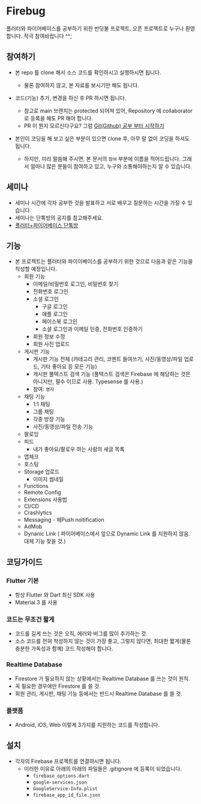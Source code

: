 # Firebug

플러터와 파이어베이스를 공부하기 위한 반딧불 프로젝트. 오픈 프로젝트로 누구나 환영합니다. 적극 참여바랍니다 ^^;

## 참여하기

- 본 repo 를 clone 해서 소스 코드를 확인하시고 실행하시면 됩니다.
  - 물론 참여하지 않고, 본 자료를 보시기만 해도 됩니다.

- 코드(기능) 추가, 변경을 하신 후 PR 하시면 됩니다.
  - 참고로 main 브랜치는 protected 되어져 있어, Repository 에 collaborator 로 등록을 해도 PR 해야 합니다.
  - PR 이 뭔지 모르신다구요? 그럼 [Git(Github) 공부 부터 시작하기](https://velog.io/@2-pi-r/%EA%B9%83-%EA%B9%83%ED%97%88%EB%B8%8C-%EA%B3%B5%EB%B6%80%EC%9E%90%EB%A3%8C-%EC%B6%94%EC%B2%9C)

- 본인이 코딩을 해 보고 싶은 부분이 있으면 clone 후, 아무 말 없이 코딩을 하셔도 됩니다.
  - 하지만, 미리 말씀해 주시면, 본 문서의 `참여` 부분에 이름을 적어드립니다. 그래서 얼마나 많은 분들이 참여하고 있고, 누구와 소통해야하는지 알 수 있습니다.


## 세미나

- 세미나 시간에 각자 공부한 것을 발표하고 서로 배우고 질문하는 시간을 가질 수 있습니다.
- 세미나는 단톡방의 공지를 참고해주세요.
- [플러터+파이어베이스 단톡방](https://open.kakao.com/o/gaScS0nf)



## 기능

- 본 프로젝트는 플러터와 파이이베이스를 공부하기 위한 것으로 다음과 같은 기능을 작성할 예정입니다.
  - 회원 기능
    - 이메일/비밀번호 로그인, 비밀번호 찾기
    - 전화번호 로그인
    - 소셜 로그인
      - 구글 로그인
      - 애플 로그인
      - 페이스북 로그인
      - 소셜 로그인과 이메일 인증, 전화번호 인증하기
    - 회원 정보 수정
    - 회원 사진 업로드
  - 게시판 기능
    - 게시판 기능 전체 (카테고리 관리, 코멘트 들여쓰기, 사진/동영상/파일 업로드, 기타 좋아요 등 모든 기능)
    - 게시판 풀텍스트 검색 기능 (풀텍스트 검색은 Firebase 에 해당하는 것은 아니지만, 필수 이므로 사용. Typesense 를 사용.)
    - 참여: `영자`
  - 채팅 기능
    - 1:1 채팅
    - 그룹 채팅
    - 각종 방장 기능
    - 사진/동영상/파일 전송 기능
  - 팔로잉
  - 피드
    - 내가 좋아요/팔로우 하는 사람의 새글 목록
  - 앱체크
  - 호스팅
  - Storage 업로드
    - 이미지 썸네일
  - Functions
  - Remote Config
  - Extensions 사용법
  - CI/CD
  - Crashlytics
  - Messaging - 헤Push noitification
  - AdMob
  - Dynanic Link ( 파이어베이스에서 앞으로 Dynamic Link 를 지원하지 않음. 대체 기능 찾을 것.)


## 코딩가이드

### Flutter 기본

- 항상 Flutter 와 Dart 최신 SDK 사용
- Material 3 를 사용


### 코드는 무조건 짧게

- 코드를 길게 쓰는 것은 오직, 에러와 버그를 많이 추가하는 것.
- 소스 코드를 전혀 작성하지 않는 것이 가장 좋고, 그렇지 않다면, 최대한 짧게(물론 충분한 가독성과 함께) 코드 작성해야 합니다.

### Realtime Database

- Firestore 가 필요하지 않는 상황에서는 Realtime Database 를 쓰는 것이 원칙.
- 꼭 필요한 경우에만 Firestore 를 쓸 것.
- 회원 관리, 게시판, 채팅 기능 등에서는 반드시 Realtime Database 를 쓸 것.



### 플랫폼

- Android, iOS, Web 이렇게 3가지를 지원하는 코드를 작성합니다.


## 설치

- 각자의 Firebase 프로젝트를 연결하시면 됩니다.
  - 이러한 이유로 아래의 아래의 파일들은 .gitignore 에 등록이 되었습니다.
    - `firebase_options.dart`
    - `google-services.json`
    - `GoogleService-Info.plist`
    - `firebase_app_id_file.json`



